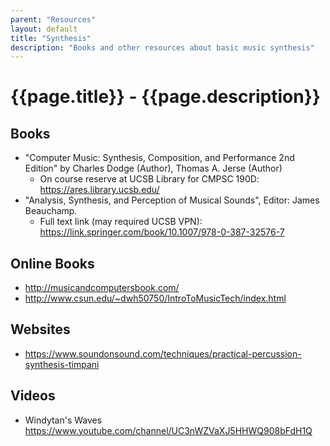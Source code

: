```yaml
---
parent: "Resources"
layout: default
title: "Synthesis"
description: "Books and other resources about basic music synthesis"
---
```


# {{page.title}} - {{page.description}}

## Books

* "Computer Music: Synthesis, Composition, and Performance 2nd Edition" by Charles Dodge (Author), Thomas A. Jerse (Author) 
  - On course reserve at UCSB Library for CMPSC 190D: <https://ares.library.ucsb.edu/> 
* "Analysis, Synthesis, and Perception of Musical Sounds", Editor: James Beauchamp.
  - Full text link (may required UCSB VPN): <https://link.springer.com/book/10.1007/978-0-387-32576-7>

## Online Books

* <http://musicandcomputersbook.com/>
* <http://www.csun.edu/~dwh50750/IntroToMusicTech/index.html>

## Websites

* <https://www.soundonsound.com/techniques/practical-percussion-synthesis-timpani>

## Videos

* Windytan's Waves <https://www.youtube.com/channel/UC3nWZVaXJ5HHWQ908bFdH1Q>
